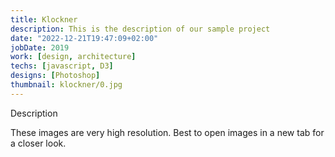 ```yaml
---
title: Klockner
description: This is the description of our sample project
date: "2022-12-21T19:47:09+02:00"
jobDate: 2019
work: [design, architecture]
techs: [javascript, D3]
designs: [Photoshop]
thumbnail: klockner/0.jpg
---
```


Description

These images are very high resolution. Best to open images in a new tab for a closer look.

